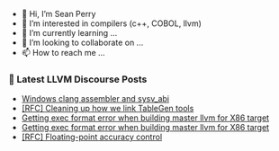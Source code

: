 - 👋 Hi, I’m Sean Perry
- 👀 I’m interested in compilers (c++, COBOL, llvm)
- 🌱 I’m currently learning ...
- 💞️ I’m looking to collaborate on ...
- 📫 How to reach me ...

<!---
s66perry/s66perry is a ✨ special ✨ repository because its `README.md` (this file) appears on your GitHub profile.
You can click the Preview link to take a look at your changes.
--->
### 📕 Latest LLVM Discourse Posts

<!-- DISCOURSE-LLVM:START -->
- [Windows clang assembler and sysv_abi](https://discourse.llvm.org/t/windows-clang-assembler-and-sysv-abi/66670#post_6)
- [[RFC] Cleaning up how we link TableGen tools](https://discourse.llvm.org/t/rfc-cleaning-up-how-we-link-tablegen-tools/66678#post_11)
- [Getting exec format error when building master llvm for X86 target](https://discourse.llvm.org/t/getting-exec-format-error-when-building-master-llvm-for-x86-target/66694#post_2)
- [Getting exec format error when building master llvm for X86 target](https://discourse.llvm.org/t/getting-exec-format-error-when-building-master-llvm-for-x86-target/66694#post_1)
- [[RFC] Floating-point accuracy control](https://discourse.llvm.org/t/rfc-floating-point-accuracy-control/66018?page=2#post_24)
<!-- DISCOURSE-LLVM:END -->
